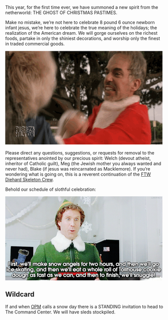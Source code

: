 This year, for the first time ever, we have summoned a new spirit from the netherworld: THE GHOST OF CHRISTMAS PASTIMES.

Make no mistake, we’re not here to celebrate 8 pound 6 ounce newborn infant jesus, we’re here to celebrate the true meaning of the holidays; the realization of the American dream. We will gorge ourselves on the richest foods, partake in only the shiniest decorations, and worship only the finest in traded commercial goods.

![Bad Santa!](/img/bad-santa.gif)

Please direct any questions, suggestions, or requests for removal to the representatives anointed by our precious spirit: Welch (devout atheist, inheritor of Catholic guilt), Meg (the Jewish mother you always wanted and never had), Blake (if jesus was reincarnated as Macklemore). If you’re wondering what is going on, this is a reverent continuation of the [FTW Diehard Skeleton Crew](https://ftwdiehardskeletoncrew.wordpress.com/).

Behold our schedule of slothful celebration:

![Buddy the elf makes a schedule!](/img/buddy-schedule.gif)

## Wildcard

If and when [OPM](https://www.opm.gov/) calls a snow day there is a STANDING invitation to head to The Command Center. We will have sleds stockpiled.

